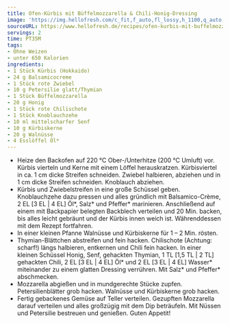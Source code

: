 ```yaml
---
title: Ofen-Kürbis mit Büffelmozzarella & Chili-Honig-Dressing
image: 'https://img.hellofresh.com/c_fit,f_auto,fl_lossy,h_1100,q_auto,w_2600/hellofresh_s3/image/632c241cc8771d72c2031c9c-4fd79e4b.jpg'
sourceURL: https://www.hellofresh.de/recipes/ofen-kurbis-mit-buffelmozzarella-chili-honig-dressing-632c241cc8771d72c2031c9c
servings: 2
time: PT35M
tags:
- Ohne Weizen
- unter 650 Kalorien
ingredients:
- 1 Stück Kürbis (Hokkaido)
- 24 g Balsamicocreme
- 1 Stück rote Zwiebel
- 10 g Petersilie glatt/Thymian
- 1 Stück Büffelmozzarella
- 20 g Honig
- 1 Stück rote Chilischote
- 1 Stück Knoblauchzehe
- 10 ml mittelscharfer Senf
- 10 g Kürbiskerne
- 20 g Walnüsse
- 4 Esslöffel Öl*
---
```


- Heize den Backofen auf 220 °C Ober-/Unterhitze (200 °C Umluft) vor.  Kürbis vierteln und Kerne mit einem Löffel herauskratzen. Kürbisviertel in ca. 1 cm dicke Streifen schneiden.  Zwiebel halbieren, abziehen und in 1 cm dicke Streifen schneiden.  Knoblauch abziehen.
- Kürbis und Zwiebelstreifen in eine große Schüssel geben. Knoblauchzehe dazu pressen und alles gründlich mit Balsamico-Crème, 2 EL [3 EL | 4 EL] Öl\*, Salz\* und Pfeffer\* marinieren. Anschließend auf einem mit Backpapier belegten Backblech verteilen und 20 Min. backen, bis alles leicht gebräunt und der Kürbis innen weich ist.  Währenddessen mit dem Rezept fortfahren.
- In einer kleinen Pfanne Walnüsse und Kürbiskerne für 1 – 2 Min. rösten.
- Thymian-Blättchen abstreifen und fein hacken.  Chilischote (Achtung: scharf!) längs halbieren, entkernen und Chili fein hacken.  In einer kleinen Schüssel Honig, Senf, gehackten Thymian, 1 TL [1,5 TL | 2 TL] gehackten Chili, 2 EL [3 EL | 4 EL] Öl\* und 2 EL [3 EL | 4 EL] Wasser\* miteinander zu einem glatten Dressing verrühren. Mit Salz\* und Pfeffer\* abschmecken.
- Mozzarella abgießen und in mundgerechte Stücke zupfen.  Petersilienblätter grob hacken.  Walnüsse und Kürbiskerne grob hacken.
- Fertig gebackenes Gemüse auf Teller verteilen. Gezupften Mozzarella darauf verteilen und alles großzügig mit dem Dip beträufeln. Mit Nüssen und Petersilie bestreuen und genießen.  Guten Appetit!
